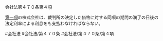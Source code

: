 会社法第４７０条第４項

[第一項](会社法＿＿＿＿第４７０条第１項)の株式会社は、裁判所の決定した価格に対する同項の期間の満了の日後の法定利率による利息をも支払わなければならない。

#会社法
#会社法/第４７０条
#会社法/第４７０条/第４項
